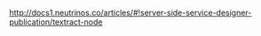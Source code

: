 <a href="http://docs1.neutrinos.co/articles/#!server-side-service-designer-publication/textract-node" target="_blank">http://docs1.neutrinos.co/articles/#!server-side-service-designer-publication/textract-node</a>